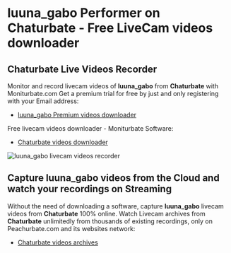 # luuna_gabo Performer on Chaturbate - Free LiveCam videos downloader

## Chaturbate Live Videos Recorder

Monitor and record livecam videos of **luuna_gabo** from **Chaturbate** with Moniturbate.com
Get a premium trial for free by just and only registering with your Email address:
* [luuna_gabo Premium videos downloader](https://moniturbate.com/request-demo-licence-key.html)

Free livecam videos downloader - Moniturbate Software:
* [Chaturbate videos downloader](https://moniturbate.com/moniturbate-download-software.html)

![luuna_gabo livecam videos recorder](https://peachurnet.com/templates/moniturbate-software.png)


## Capture luuna_gabo videos from the Cloud and watch your recordings on Streaming

Without the need of downloading a software, capture **luuna_gabo** livecam videos from **Chaturbate** 100% online.
Watch Livecam archives from **Chaturbate** unlimitedly from thousands of existing recordings, only on Peachurbate.com and its websites network:
* [Chaturbate videos archives](https://peachurnet.com/)